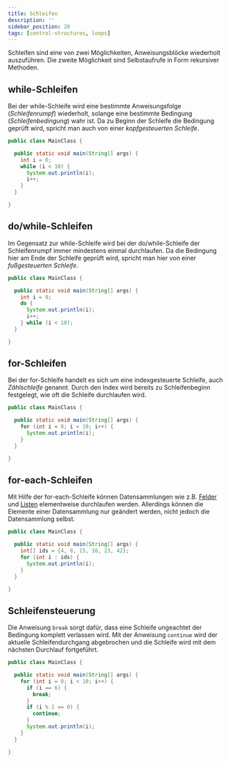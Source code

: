 ```yaml
---
title: Schleifen
description: ''
sidebar_position: 20
tags: [control-structures, loops]
---
```


Schleifen sind eine von zwei Möglichkeiten, Anweisungsblöcke wiederholt
auszuführen. Die zweite Möglichkeit sind Selbstaufrufe in Form rekursiver
Methoden.

## while-Schleifen

Bei der while-Schleife wird eine bestimmte Anweisungsfolge (_Schleifenrumpf_)
wiederholt, solange eine bestimmte Bedingung (_Schleifenbedingung_) wahr ist. Da
zu Beginn der Schleife die Bedingung geprüft wird, spricht man auch von einer
_kopfgesteuerten Schleife_.

```java title="MainClass.java" showLineNumbers
public class MainClass {

  public static void main(String[] args) {
    int i = 0;
    while (i < 10) {
      System.out.println(i);
      i++;
    }
  }

}
```

## do/while-Schleifen

Im Gegensatz zur while-Schleife wird bei der do/while-Schleife der
Schleifenrumpf immer mindestens einmal durchlaufen. Da die Bedingung hier am
Ende der Schleife geprüft wird, spricht man hier von einer _fußgesteuerten
Schleife_.

```java title="MainClass.java" showLineNumbers
public class MainClass {

  public static void main(String[] args) {
    int i = 0;
    do {
      System.out.println(i);
      i++;
    } while (i < 10);
  }

}
```

## for-Schleifen

Bei der for-Schleife handelt es sich um eine indexgesteuerte Schleife, auch
_Zählschleife_ genannt. Durch den Index wird bereits zu Schleifenbeginn
festgelegt, wie oft die Schleife durchlaufen wird.

```java title="MainClass.java" showLineNumbers
public class MainClass {

  public static void main(String[] args) {
    for (int i = 0; i < 10; i++) {
      System.out.println(i);
    }
  }

}
```

## for-each-Schleifen

Mit Hilfe der for-each-Schleife können Datensammlungen wie z.B.
[Felder](../arrays) und [Listen](../lists) elementweise durchlaufen werden.
Allerdings können die Elemente einer Datensammlung nur geändert werden, nicht
jedoch die Datensammlung selbst.

```java title="MainClass.java" showLineNumbers
public class MainClass {

  public static void main(String[] args) {
    int[] ids = {4, 8, 15, 16, 23, 42};
    for (int i : ids) {
      System.out.println(i);
    }
  }

}
```

## Schleifensteuerung

Die Anweisung `break` sorgt dafür, dass eine Schleife ungeachtet der Bedingung
komplett verlassen wird. Mit der Anweisung `continue` wird der aktuelle
Schleifendurchgang abgebrochen und die Schleife wird mit dem nächsten Durchlauf
fortgeführt.

```java title="MainClass.java" showLineNumbers
public class MainClass {

  public static void main(String[] args) {
    for (int i = 0; i < 10; i++) {
      if (i == 6) {
        break;
      }
      if (i % 2 == 0) {
        continue;
      }
      System.out.println(i);
    }
  }

}
```
